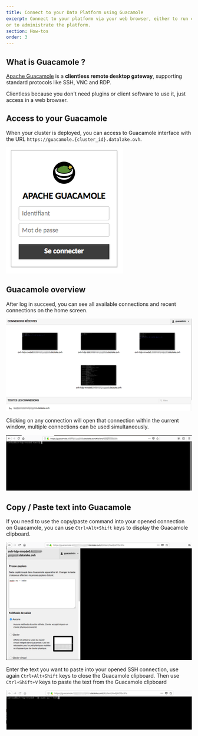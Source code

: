 ```yaml
---
title: Connect to your Data Platform using Guacamole
excerpt: Connect to your platform via your web browser, either to run complex data jobs
or to administrate the platform.
section: How-tos
order: 3
---
```


## What is Guacamole ?

[Apache Guacamole](https://guacamole.apache.org/) is a **clientless
remote desktop gateway**, supporting standard protocols like SSH, VNC
and RDP.

Clientless because you don't need plugins or client software to use it,
just access in a web browser.

## Access to your Guacamole

When your cluster is deployed, you can access to Guacamole interface
with the URL `https://guacamole.{cluster_id}.datalake.ovh`.

![Guacamole login](images/guacamole_login.png)

## Guacamole overview

After log in succeed, you can see all available connections and recent
connections on the home screen.

![All available connections](images/guacamole_recent_connections.png)

Clicking on any connection will open that connection within the current
window, multiple connections can be used simultaneously.

![Open connection](images/guacamole_opened_connection.png)

## Copy / Paste text into Guacamole

If you need to use the copy/paste command into your opened connection on
Guacamole, you can use `Ctrl+Alt+Shift` keys to display the Guacamole
clipboard.

![Guacamole clipboard](images/guacamole_clipboard.png)

Enter the text you want to paste into your opened SSH connection, use
again `Ctrl+Alt+Shift` keys to close the Guacamole clipboard. Then use
`Ctrl+Shift+V` keys to paste the text from the Guacamole clipboard

![Guacamole paste from clipboard](images/guacamole_paste.png)
